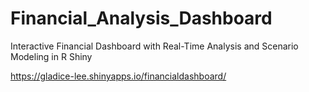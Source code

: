 # Financial_Analysis_Dashboard
Interactive Financial Dashboard with Real-Time Analysis and Scenario Modeling in R Shiny

https://gladice-lee.shinyapps.io/financialdashboard/
